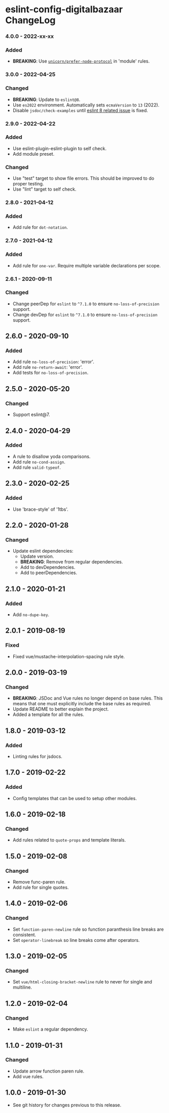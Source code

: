 # eslint-config-digitalbazaar ChangeLog

### 4.0.0 - 2022-xx-xx

### Added
- **BREAKING**: Use
  [`unicorn/prefer-node-protocol`](https://github.com/sindresorhus/eslint-plugin-unicorn/blob/main/docs/rules/prefer-node-protocol.md)
  in 'module' rules.

### 3.0.0 - 2022-04-25

### Changed
- **BREAKING**: Update to `eslint@8`.
- Use `es2022` environment. Automatically sets `ecmaVersion` to `13` (2022).
- Disable `jsdoc/check-examples` until
  [eslint 8 related issue](https://github.com/eslint/eslint/issues/14745) is fixed.

### 2.9.0 - 2022-04-22

### Added
- Use eslint-plugin-eslint-plugin to self check.
- Add module preset.

### Changed
- Use "test" target to show file errors. This should be improved to do proper
  testing.
- Use "lint" target to self check.

### 2.8.0 - 2021-04-12

### Added
- Add rule for `dot-notation`.

### 2.7.0 - 2021-04-12

### Added
- Add rule for `one-var`. Require multiple variable declarations per scope.

### 2.6.1 - 2020-09-11

### Changed
- Change peerDep for `eslint` to `^7.1.0` to ensure `no-loss-of-precision` support.
- Change devDep for `eslint` to `^7.1.0` to ensure `no-loss-of-precision` support.

## 2.6.0 - 2020-09-10

### Added
- Add rule `no-loss-of-precision`: 'error'.
- Add rule `no-return-await`: 'error'.
- Add tests for `no-loss-of-precision`.

## 2.5.0 - 2020-05-20

### Changed
- Support eslint@7.

## 2.4.0 - 2020-04-29

### Added
- A rule to disallow yoda comparisons.
- Add rule `no-cond-assign`.
- Add rule `valid-typeof`.

## 2.3.0 - 2020-02-25

### Added
- Use 'brace-style' of '1tbs'.

## 2.2.0 - 2020-01-28

### Changed
- Update eslint dependencies:
  - Update version.
  - **BREAKING**: Remove from regular dependencies.
  - Add to devDependencies.
  - Add to peerDependencies.

## 2.1.0 - 2020-01-21

### Added
- Add `no-dupe-key`.

## 2.0.1 - 2019-08-19

### Fixed
- Fixed vue/mustache-interpolation-spacing rule style.

## 2.0.0 - 2019-03-19

### Changed
- **BREAKING**: JSDoc and Vue rules no longer depend on base rules. This
  means that one must explicitly include the base rules as required.
- Update README to better explain the project.
- Added a template for all the rules.

## 1.8.0 - 2019-03-12

### Added
- Linting rules for jsdocs.

## 1.7.0 - 2019-02-22

### Added
- Config templates that can be used to setup other modules.

## 1.6.0 - 2019-02-18

### Changed
- Add rules related to `quote-props` and template literals.

## 1.5.0 - 2019-02-08

### Changed
- Remove func-paren rule.
- Add rule for single quotes.

## 1.4.0 - 2019-02-06

### Changed
- Set `function-paren-newline` rule so function paranthesis line breaks are
  consistent.
- Set `operator-linebreak` so line breaks come after operators.

## 1.3.0 - 2019-02-05

### Changed
- Set `vue/html-closing-bracket-newline` rule to never for single and multiline.

## 1.2.0 - 2019-02-04

### Changed
- Make `eslint` a regular dependency.

## 1.1.0 - 2019-01-31

### Changed
- Update arrow function paren rule.
- Add vue rules.

## 1.0.0 - 2019-01-30

- See git history for changes previous to this release.
